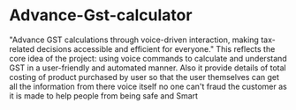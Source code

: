 # Advance-Gst-calculator
"Advance GST calculations through voice-driven interaction, making tax-related decisions accessible and efficient for everyone."  This reflects the core idea of the project: using voice commands to calculate and understand GST in a user-friendly and automated manner.
Also it provide details of total costing of product purchased by user so that the user themselves can get all the information from there voice itself no one can't fraud the customer as it is made to help people from being safe and Smart 
